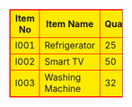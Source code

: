<!DOCTYPE html>
<html>
<head>
<style>
table, th, td {
  border: 1px solid rgb(248, 5, 5);
}

</style>
</head>
<body>
    
<table style="width:40%">
    <colgroup>
        <col span="4" style="background-color: rgb(255, 234, 0)">
      </colgroup>
  <tr>
    <th>Item No</th>
    <th>Item Name</th> 
    <th>Quantity</th>
    <th>Price</th>
  </tr>
  <tr>
    <td>I001</td>
    <td>Refrigerator</td>
    <td>25</td>
    <th>35000</th>
  </tr>
  <tr>
    <td>I002</td>
    <td>Smart TV</td>
    <td>50</td>
    <th>42000</th>
  </tr>
  <tr>
    <td>I003</td>
    <td>Washing Machine</td>
    <td>32</td>
    <th>53000</th>
  </tr>
</table>

</body>
